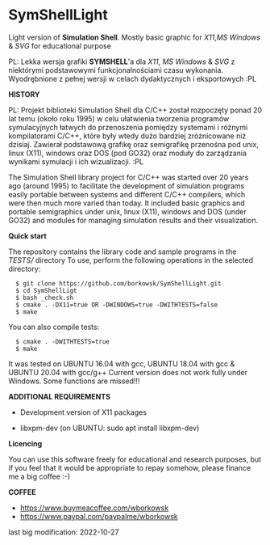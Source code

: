 # SymShellLight

Light version of __Simulation Shell__. Mostly basic graphic for _X11_,_MS Windows_ & _SVG_ for educational purpose

PL: Lekka wersja grafiki __SYMSHELL__'a dla _X11_, _MS Windows_ & _SVG_ z niektórymi podstawowymi funkcjonalnościami czasu wykonania. 
Wyodrębnione z pełnej wersji w celach dydaktycznych i eksportowych :PL

**HISTORY**

PL: Projekt biblioteki Simulation Shell dla C/C++ został rozpoczęty ponad 20 lat temu (około roku 1995) w celu ułatwienia tworzenia programów symulacyjnych łatwych do przenoszenia pomiędzy systemami i różnymi kompilatorami C/C++, które były wtedy dużo bardziej zróżnicowane niż dzisiaj. Zawierał podstawową grafikę oraz semigrafikę przenośna pod unix, linux (X11), windows oraz DOS (pod GO32) oraz moduły do zarządzania wynikami symulacji i ich wizualizacji. :PL

The Simulation Shell library project for C/C++ was started over 20 years ago (around 1995) to facilitate the development of simulation programs easily portable between systems and different C/C++ compilers, which were then much more varied than today. It included basic graphics and portable semigraphics under unix, linux (X11), windows and DOS (under GO32) and modules for managing simulation results and their visualization.

**Quick start**

The repository contains the library code and sample programs in the _TESTS/_ directory
To use, perform the following operations in the selected directory:

```console
  $ git clone https://github.com/borkowsk/SymShellLight.git
  $ cd SymShellLigt
  $ bash _check.sh
  $ cmake . -DX11=true OR -DWINDOWS=true -DWITHTESTS=false
  $ make
```
You can also compile tests:

```console
  $ cmake . -DWITHTESTS=true
  $ make
```

It was tested on UBUNTU 16.04 with gcc, UBUNTU 18.04 with gcc & UBUNTU 20.04 with gcc/g++
Current version does not work fully under Windows. Some functions are missed!!! 

**ADDITIONAL REQUIREMENTS**

* Development version of X11 packages

* libxpm-dev (on UBUNTU: sudo apt install libxpm-dev)

**Licencing**

You can use this software freely for educational and research purposes, but if you feel that it would be appropriate to repay somehow, please finance me a big coffee :-)

**COFFEE**

* https://www.buymeacoffee.com/wborkowsk
* https://www.paypal.com/paypalme/wborkowsk

last big modification: 2022-10-27
